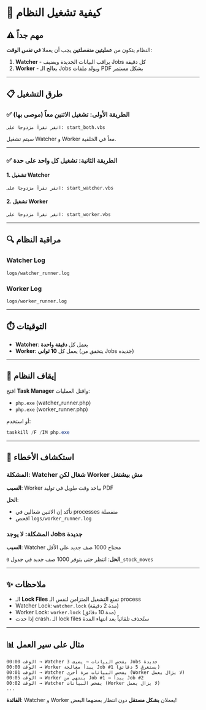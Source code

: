 # 🚀 كيفية تشغيل النظام

## ⚠️ مهم جداً

النظام يتكون من **عمليتين منفصلتين** يجب أن يعملا **في نفس الوقت**:

1. **Watcher** - يراقب البيانات الجديدة ويضيف Jobs كل دقيقة
2. **Worker** - يعالج الـ Jobs ويولد ملفات PDF بشكل مستمر

---

## 📋 طرق التشغيل

### ✅ الطريقة الأولى: تشغيل الاثنين معاً (موصى بها)

```
انقر نقراً مزدوجاً على: start_both.vbs
```

سيتم تشغيل Watcher و Worker معاً في الخلفية.

---

### ✅ الطريقة الثانية: تشغيل كل واحد على حدة

#### 1. تشغيل Watcher
```
انقر نقراً مزدوجاً على: start_watcher.vbs
```

#### 2. تشغيل Worker
```
انقر نقراً مزدوجاً على: start_worker.vbs
```

---

## 🔍 مراقبة النظام

### Watcher Log
```
logs/watcher_runner.log
```

### Worker Log
```
logs/worker_runner.log
```

---

## ⏱️ التوقيتات

- **Watcher**: يعمل كل **دقيقة واحدة**
- **Worker**: يعمل كل **10 ثواني** (يتحقق من Jobs جديدة)

---

## 🛑 إيقاف النظام

افتح **Task Manager** واقتل العمليات:
- `php.exe` (watcher_runner.php)
- `php.exe` (worker_runner.php)

أو استخدم:
```powershell
taskkill /F /IM php.exe
```

---

## 🔧 استكشاف الأخطاء

### المشكلة: Watcher شغال لكن Worker مش بيشتغل

**السبب**: Worker بياخد وقت طويل في توليد PDF

**الحل**: 
- تأكد إن الاثنين شغالين في processes منفصلة
- افحص `logs/worker_runner.log`

### المشكلة: لا يوجد Jobs جديدة

**السبب**: Watcher محتاج 1000 صف جديد على الأقل

**الحل**: انتظر حتى يتوفر 1000 صف جديد في جدول `0_stock_moves`

---

## ✨ ملاحظات

- الـ **Lock Files** تمنع التشغيل المتزامن لنفس الـ process
- Watcher Lock: `watcher.lock` (مدة 2 دقيقة)
- Worker Lock: `worker.lock` (مدة 10 دقائق)
- إذا حدث crash، الـ lock files ستُحذف تلقائياً بعد انتهاء المدة

---

## 📊 مثال على سير العمل

```
الوقت 00:00 → Watcher يفحص البيانات → يضيف 3 Jobs جديدة
الوقت 00:00 → Worker يبدأ معالجة Job #1 (يستغرق 5 دقائق)
الوقت 00:01 → Watcher يفحص البيانات مرة أخرى (Worker لا يزال يعمل)
الوقت 00:05 → Worker ينتهي من Job #1 → يبدأ Job #2
الوقت 00:02 → Watcher يفحص البيانات (Worker لا يزال يعمل)
...
```

**الفائدة**: Watcher و Worker يعملان **بشكل مستقل** دون انتظار بعضهما البعض!
